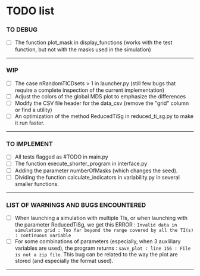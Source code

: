 # TODO list

### TO DEBUG
- [ ] The function plot_mask in display_functions (works with the test function, but not with the masks used in the simulation)
---
### WIP
- [ ] The case nRandomTICDsets > 1 in launcher.py (still few bugs that require a complete inspection of the current implementation)
- [ ] Adjust the colors of the global MDS plot to emphasize the differences
- [ ] Modify the CSV file header for the data_csv (remove the "grid" column or find a utility)
- [ ] An optimization of the method ReducedTiSg in reduced_ti_sg.py to make it run faster.
---
### TO IMPLEMENT
- [ ] All tests flagged as #TODO in main.py
- [ ] The function execute_shorter_program in interface.py
- [ ] Adding the parameter numberOfMasks (which changes the seed).
- [ ] Dividing the function calculate_indicators in variability.py in several smaller functions.
---
### LIST OF WARNINGS AND BUGS ENCOUNTERED
- [ ] When launching a simulation with multiple TIs, or when launching with the parameter ReducedTiSg, we get this ERROR : `Invalid data in simulation grid : Too far beyond the range covered by all the TI(s) : continuous variable`
- [ ] For some combinations of parameters (especially, when 3 auxliliary variables are used), the program returns : `save_plot : line 156 : File is not a zip file`. This bug can be related to the way the plot are stored (and especially the format used).
---
